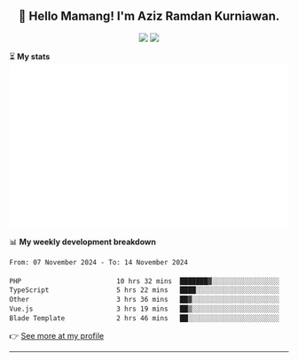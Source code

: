 <h2 align="center">👋 Hello Mamang! I'm Aziz Ramdan Kurniawan.</h2>  
<p align="center">
  <img src="https://komarev.com/ghpvc/?username=azizramdan">
  <img src="https://wakatime.com/badge/user/90056fa0-4c31-4eca-954e-2a3ac05896f9.svg">
</p>
    
⏳ **My stats**  
![](https://raw.githubusercontent.com/azizramdan/github-stats/master/generated/overview.svg#gh-dark-mode-only)

📊 **My weekly development breakdown**
<!--START_SECTION:waka-->

```txt
From: 07 November 2024 - To: 14 November 2024

PHP                        10 hrs 32 mins  ███████▓░░░░░░░░░░░░░░░░░   30.96 %
TypeScript                 5 hrs 22 mins   ████░░░░░░░░░░░░░░░░░░░░░   15.80 %
Other                      3 hrs 36 mins   ██▓░░░░░░░░░░░░░░░░░░░░░░   10.62 %
Vue.js                     3 hrs 19 mins   ██▒░░░░░░░░░░░░░░░░░░░░░░   09.78 %
Blade Template             2 hrs 46 mins   ██░░░░░░░░░░░░░░░░░░░░░░░   08.13 %
```

<!--END_SECTION:waka-->
👉 [See more at my profile](https://wakatime.com/@azizramdan)
***
